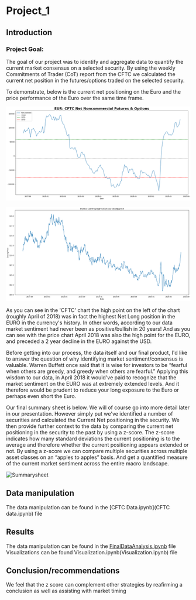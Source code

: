 # Project_1

## Introduction
### Project Goal: 
The goal of our project was to identify and aggregate data to quantify the current market consensus on a selected security. By using the weekly Commitments of Trader (CoT) report from the CFTC we calculated the current net position in the futures/options traded on the selected security.

To demonstrate, below is the current net positioning on the Euro and the price performance of the Euro over the same time frame.

![EURCFTC](EURcftc.png)

![EURprice](EURprice.png)

As you can see in the 'CFTC' chart the high point on the left of the chart (roughly April of 2018) was in fact the highest Net Long position in the EURO in the currency's history. In other words, according to our data market sentiment had never been as positive/bullish in 20 years! And as you can see with the price chart April 2018 was also the high point for the EURO, and preceded a 2 year decline in the EURO against the USD.

Before getting into our process, the data itself and our final product, I'd like to answer the question of why identifying market sentiment/consensus is valuable. Warren Buffett once said that it is wise for investors to be “fearful when others are greedy, and greedy when others are fearful.” Applying this wisdom to our data, in April 2018 it would've paid to recognize that the market sentiment on the EURO was at extremely extended levels. And it therefore would be prudent to reduce your long exposure to the Euro or perhaps even short the Euro.  

Our final summary sheet is below. We will of course go into more detail later in our presentation. However simply put we've identified a number of securities and calculated the Current Net positioning in the security. We then provide further context to the data by comparing the current net positioning in the security to the past by using a z-score. The z-score indicates how many standard deviations the current positioning is to the average and therefore whether the current positioning appears extended or not. By using a z-score we can compare multiple securities across multiple asset classes on an “apples to apples” basis. And get a quantified measure of the current market sentiment across the entire macro landscape.

![Summarysheet]()

## Data manipulation

The data manipulation can be found in the [CFTC Data.ipynb](CFTC data.ipynb) file

## Results

The data manipulation can be found in the [FinalDataAnalysis.ipynb](FinalDataAnalysis.ipynb) file
Visualizations can be found Visualization.ipynb(Visualization.ipynb) file
## Conclusion/recommendations

We feel that the z score can complement other strategies by reafirming a conclusion as well as assisting with market timing
